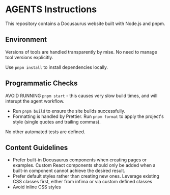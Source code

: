 # AGENTS Instructions

This repository contains a Docusaurus website built with Node.js and pnpm.

## Environment

Versions of tools are handled transparently by mise. No need to manage tool versions explicitly.

Use `pnpm install` to install dependencies locally.

## Programmatic Checks

AVOID RUNNING `pnpm start` - this causes very slow build times, and will interupt the agent workflow.

- Run `pnpm build` to ensure the site builds successfully.
- Formatting is handled by Prettier. Run `pnpm format` to apply the project's style (single quotes and trailing commas).

No other automated tests are defined.

## Content Guidelines

- Prefer built-in Docusaurus components when creating pages or examples.
  Custom React components should only be added when a built-in component
  cannot achieve the desired result.
- Prefer default styles rather than creating new ones. Leverage existing CSS classes first, either from infima or via custom defined classes
- Avoid inline CSS styles
